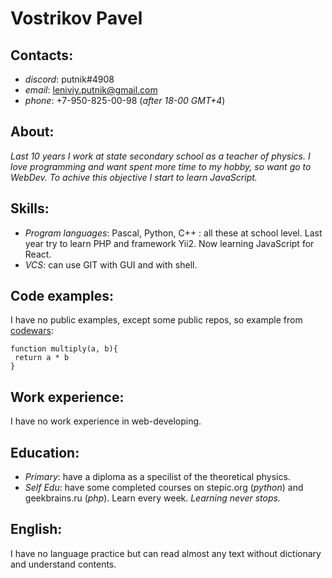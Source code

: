 # Vostrikov Pavel

## Contacts:
   * _discord_: putnik#4908
   * _email_: leniviy.putnik@gmail.com
   * _phone_: +7-950-825-00-98 (_after 18-00 GMT+4_)

## About: 
_Last 10 years I work at state secondary school as a teacher of physics. I love programming and want spent more time to my hobby, so want go to WebDev. To achive this objective I start to learn JavaScript._
## Skills:
   * _Program languages_: Pascal, Python, C++ : all these at school level. Last year try to learn PHP and framework Yii2. Now learning JavaScript for React. 
   * _VCS_: can use GIT with GUI and with shell.
   
## Code examples: 
I have no public examples, except some public repos, so example from [codewars](https://codewars.com):
````
function multiply(a, b){
 return a * b
}
````
## Work experience: 
I have no work experience in web-developing.
## Education: 
   * _Primary_: have a diploma as a specilist of the theoretical physics. 
   * _Self Edu_: have some completed courses on stepic.org (_python_) and geekbrains.ru (_php_). Learn every week. *Learning never stops.*
## English: 
I have no language practice but can read almost any text without dictionary and understand contents.

